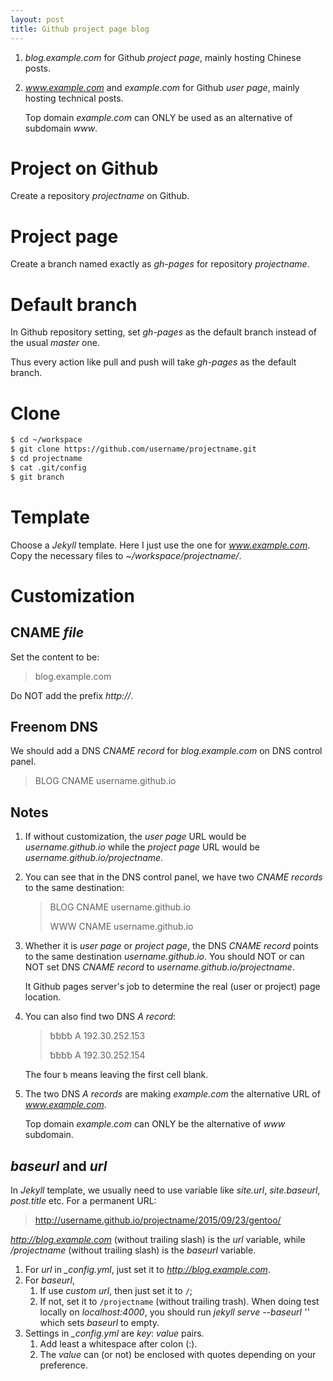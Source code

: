 ```yaml
---
layout: post
title: Github project page blog
---
```

1. *blog.example.com* for Github *project page*, mainly hosting Chinese posts.
2. *www.example.com* and *example.com* for Github *user page*, mainly hosting technical posts.

    Top domain *example.com* can ONLY be used as an alternative of subdomain *www*.

# Project on Github

Create a repository *projectname* on Github.

# Project page

Create a branch named exactly as *gh-pages* for repository *projectname*.

# Default branch

In Github repository setting, set *gh-pages* as the default branch instead of the usual *master* one.

Thus every action like pull and push will take *gh-pages* as the default branch.

# Clone

```bash
$ cd ~/workspace
$ git clone https://github.com/username/projectname.git
$ cd projectname
$ cat .git/config
$ git branch
```
# Template

Choose a *Jekyll* template. Here I just use the one for *www.example.com*. Copy the necessary files to *~/workspace/projectname/*.

# Customization

## CNAME *file*

Set the content to be:

>blog.example.com

Do NOT add the prefix *http://*.

## Freenom DNS

We should add a DNS *CNAME record* for *blog.example.com* on DNS control panel.

>BLOG CNAME username.github.io

## Notes

1. If without customization, the *user page* URL would be *username.github.io* while the *project page* URL would be *username.github.io/projectname*.
2. You can see that in the DNS control panel, we have two *CNAME records* to the same destination:

    >BLOG CNAME username.github.io
    >
    >WWW CNAME username.github.io
3. Whether it is *user page* or *project page*, the DNS *CNAME record* points to the same destination *username.github.io*. You should NOT or can NOT set DNS *CNAME record* to *username.github.io/projectname*.

    It Github pages server's job to determine the real (user or project) page location.
4. You can also find two DNS *A record*:

    >␢␢␢␢ A 192.30.252.153
    >
    >␢␢␢␢ A 192.30.252.154
    
    The four `␢` means leaving the first cell blank.
5. The two DNS *A records* are making *example.com* the alternative URL of *www.example.com*.

    Top domain *example.com* can ONLY be the alternative of *www* subdomain.

## *baseurl* and *url*

In *Jekyll* template, we usually need to use variable like *site.url*, *site.baseurl*, *post.title* etc. For a permanent URL:

>http://username.github.io/projectname/2015/09/23/gentoo/

*http://blog.example.com* (without trailing slash) is the *url* variable, while */projectname* (without trailing slash) is the *baseurl* variable.

1. For *url* in *_config.yml*, just set it to *http://blog.example.com*.
2. For *baseurl*,
    1. If use *custom url*, then just set it to `/`;
    2. If not, set it to `/projectname` (without trailing trash). When doing test locally on *localhost:4000*, you should run *jekyll serve --baseurl ''* which sets *baseurl* to empty.
3. Settings in *_config.yml* are *key*: *value* pairs.
    1. Add least a whitespace after colon (:).
    2. The *value* can (or not) be enclosed with quotes depending on your preference.

